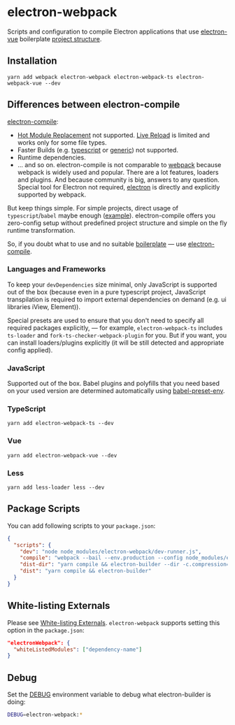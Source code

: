 # electron-webpack

Scripts and configuration to compile Electron applications that use [electron-vue](https://github.com/SimulatedGREG/electron-vue) boilerplate [project structure](https://simulatedgreg.gitbooks.io/electron-vue/content/en/project_structure.html).

## Installation

`yarn add webpack electron-webpack electron-webpack-ts electron-webpack-vue --dev` 

## Differences between electron-compile

[electron-compile](https://github.com/electron/electron-compile):
* [Hot Module Replacement](https://webpack.js.org/concepts/hot-module-replacement/) not supported. [Live Reload](https://github.com/electron/electron-compile#live-reload--hot-module-reloading) is limited and works only for some file types.
* Faster Builds (e.g. [typescript](https://github.com/TypeStrong/ts-loader#faster-builds) or [generic](https://github.com/amireh/happypack)) not supported.
* Runtime dependencies.
* ... and so on. electron-compile is not comparable to [webpack](https://webpack.js.org) because webpack is widely used and popular. There are a lot features, loaders and plugins. And because community is big, answers to any question. Special tool for Electron not required, [electron](https://webpack.js.org/configuration/target/#string) is directly and explicitly supported by webpack.

But keep things simple. For simple projects, direct usage of `typescript`/`babel` maybe enough ([example](https://github.com/develar/onshape-desktop-shell)).
electron-compile offers you zero-config setup without predefined project structure and simple on the fly runtime transformation.

So, if you doubt what to use and no suitable [boilerplate](https://github.com/electron-userland/electron-builder#boilerplates) — use [electron-compile](https://github.com/electron/electron-compile#electron-compile). 

### Languages and Frameworks

To keep your `devDependencies` size minimal, only JavaScript is supported out of the box
(because even in a pure typescript project, JavaScript transpilation is required to import external dependencies on demand (e.g. ui libraries iView, Element)).

Special presets are used to ensure that you don't need to specify all required packages explicitly, — for example, `electron-webpack-ts` includes `ts-loader` and `fork-ts-checker-webpack-plugin` for you.
But if you want, you can install loaders/plugins explicitly (it will be still detected and appropriate config applied). 

### JavaScript

Supported out of the box.
Babel plugins and polyfills that you need based on your used version are determined automatically using [babel-preset-env](https://github.com/babel/babel-preset-env).

### TypeScript

`yarn add electron-webpack-ts --dev`

### Vue

`yarn add electron-webpack-vue --dev`

### Less

`yarn add less-loader less --dev`

## Package Scripts

You can add following scripts to your `package.json`:

```json
{
  "scripts": {
    "dev": "node node_modules/electron-webpack/dev-runner.js",
    "compile": "webpack --bail --env.production --config node_modules/electron-webpack/webpack.app.config.js",
    "dist-dir": "yarn compile && electron-builder --dir -c.compression=store -c.mac.identity=null",
    "dist": "yarn compile && electron-builder"
  }
}
```

## White-listing Externals

Please see [White-listing Externals](https://simulatedgreg.gitbooks.io/electron-vue/content/en/webpack-configurations.html#white-listing-externals).
`electron-webpack` supports setting this option in the `package.json`:
```json
"electronWebpack": {
  "whiteListedModules": ["dependency-name"]
} 
```

## Debug

Set the [DEBUG](https://github.com/visionmedia/debug#windows-note) environment variable to debug what electron-builder is doing:
```bash
DEBUG=electron-webpack:*
```